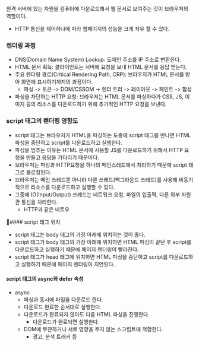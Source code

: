 원격 서버에 있는 자원을 컴퓨터에 다운로드해서 웹 문서로 보여주는 것이 브라우저의 역할이다.
- HTTP 통신을 제어하냐에 따라 웹페이지의 성능을 크게 좌우 할 수 있다.

### 렌더링 과정

- DNS(Domain Name System) Lookup: 도메인 주소를 IP 주소로 변환한다.
- HTML 문서 획득: 클라이언트는 서버에 요청을 보내 HTML 문서를 응답 받는다.
- 주요 렌더링 경로(Critical Rendering Path, CRP): 브라우저가 HTML 문서를 받아 화면에 표시하기까지의 과정이다.
	- 파싱 -> 토큰 -> DOM/CSSOM -> 렌더 트리 -> 레이아웃 -> 페인트 -> 합성
- 파싱을 차단하는 HTTP 요청: 브라우저는 HTML 문서를 파싱하다가 CSS, JS, 이미지 등의 리소스를 다운로드하기 위해 추가적인 HTTP 요청을 보낸다.

### script 태그의 렌더링 영향도

- script 태그는 브라우저가 HTML을 파싱하는 도중에 script 태그를 만나면 HTML 파싱을 중단하고 script를 다운로드하고 실행한다.
- 파싱을 멈추는 이유는 HTML 문서에 사용할 JS를 다운로드하기 위해서 HTTP 요청을 만들고 응답을 기다리기 때문이다.
- 브라우저는 파싱과 HTTP요청을 하나의 메인스레드에서 처리하기 때문에 script 태그로 블로킹된다.
- 브라우저는 메인 쓰레드뿐 아니라 다른 쓰레드(백그라운드 쓰레드)를 사용해 비동기적으로 리소스를 다운로드하고 실행할 수 있다.
- 그중에 IO(Input/Output) 쓰레드는 네트워크 요청, 파일의 입출력, 다른 외부 자원관 통신을 처리한다.
	- HTTP과 같은 네트우

#### script 태그 위치

- script 태그는 body 태그의 가장 아래에 위치하는 것이 좋다.
- script 태그가 body 태그의 가장 아래에 위치하면 HTML 파싱이 끝난 후 script를 다운로드하고 실행하기 때문에 페이지 렌더링이 빨라진다.
- script 태그가 head 태그에 위치하면 HTML 파싱을 중단하고 script를 다운로드하고 실행하기 때문에 페이지 렌더링이 지연된다.

#### script 태그의 async와 defer 속성

- async
	- 파싱과 동시에 파일을 다운로드 한다.
	- 다운로드 완료한 순서대로 실행한다.
	- 다운로드가 완료되지 않아도 다음 HTML 파싱을 진행한다.
		- 다운로드가 완료되면 실행한다.
	- DOM에 무관하거나 서로 영향을 주지 않는 스크립트에 적합한다.
		- 광고, 분석 트래커 등
